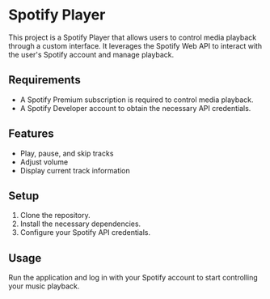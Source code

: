 # Spotify Player

This project is a Spotify Player that allows users to control media playback through a custom interface. It leverages the Spotify Web API to interact with the user's Spotify account and manage playback.

## Requirements

- A Spotify Premium subscription is required to control media playback.
- A Spotify Developer account to obtain the necessary API credentials.

## Features

- Play, pause, and skip tracks
- Adjust volume
- Display current track information

## Setup

1. Clone the repository.
2. Install the necessary dependencies.
3. Configure your Spotify API credentials.

## Usage

Run the application and log in with your Spotify account to start controlling your music playback.
